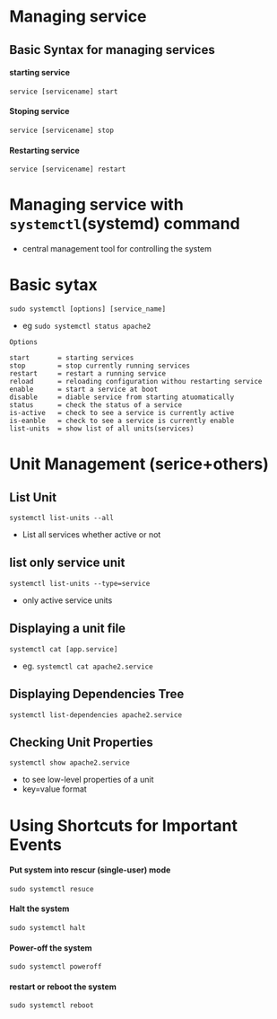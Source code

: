 # Managing service

## Basic Syntax for managing services

#### starting service

`service [servicename] start`

#### Stoping service

`service [servicename] stop`

#### Restarting service

`service [servicename] restart`

# Managing service with `systemctl`(systemd) command

- central management tool for controlling the system

# Basic sytax 

`sudo systemctl [options] [service_name]`
- eg `sudo systemctl status apache2`
```
Options

start		= starting services
stop		= stop currently running services
restart		= restart a running service
reload		= reloading configuration withou restarting service
enable		= start a service at boot 
disable		= diable service from starting atuomatically
status		= check the status of a service
is-active 	= check to see a service is currently active
is-eanble 	= check to see a service is currently enable
list-units	= show list of all units(services)
```

# Unit Management (serice+others)

## List Unit

`systemctl list-units --all`

- List all services whether active or not

## list only service unit

`systemctl list-units --type=service`

- only active service units

## Displaying a unit file

`systemctl cat [app.service]`

- eg. `systemctl cat apache2.service`

## Displaying Dependencies Tree

`systemctl list-dependencies apache2.service`

## Checking Unit Properties

`systemctl show apache2.service`

- to see low-level properties of a unit
- key=value format

# Using Shortcuts for Important Events

#### Put system into rescur (single-user) mode

`sudo systemctl resuce`

#### Halt the system
`sudo systemctl halt`

#### Power-off the system
`sudo systemctl poweroff`

#### restart or reboot the system
`sudo systemctl reboot`










